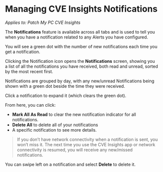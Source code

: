 # Managing CVE Insights Notifications

_Applies to: Patch My PC CVE Insights_

The **Notifications** feature is available across all tabs and is used to tell you when you have a notification related to any Alerts you have configured.

You will see a green dot with the number of new notifications each time you get a notification.

Clicking the Notification icon opens the **Notifications** screen, showing you a list of all the notifications you have received, both read and unread, sorted by the most recent first.

Notifications are grouped by day, with any new/unread Notifications  being shown with a green dot beside the time they were received.

Click a notification to expand it (which clears the green dot).

From here, you can click:

* **Mark All As Read** to clear the new notification indicator for all notifications.
* **Delete All** to delete all of your notifications
* A specific notification to see more details.

<blockquote class="wp-block-quote is-note">
<p>If you don’t have network connectivity when a notification is sent, you won’t miss it. The next time you use the CVE Insights app or network connectivity is resumed, you will receive any new/missed notifications.</p>
</blockquote>

&#x20;You can swipe left on a notification and select **Delete** to delete it.
